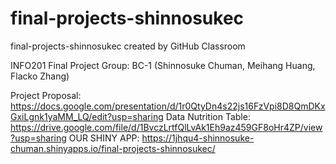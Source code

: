 # final-projects-shinnosukec
final-projects-shinnosukec created by GitHub Classroom

INFO201 Final Project 
Group: BC-1 (Shinnosuke Chuman, Meihang Huang, Flacko Zhang)

Project Proposal: https://docs.google.com/presentation/d/1r0QtyDn4s22js16FzVpi8D8QmDKxGxiLgnk1yaMM_LQ/edit?usp=sharing
Data Nutrition Table: https://drive.google.com/file/d/1BvczLrtfQlLvAk1Eh9az459GF8oHr4ZP/view?usp=sharing
OUR SHINY APP: https://1jhqu4-shinnosuke-chuman.shinyapps.io/final-projects-shinnosukec/
